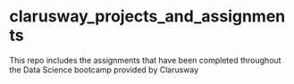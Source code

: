 # clarusway_projects_and_assignments
This repo includes the assignments that have been completed throughout the Data Science bootcamp provided by Clarusway

